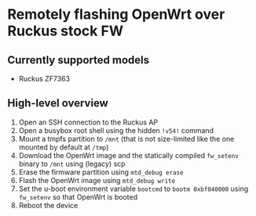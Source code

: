 # Remotely flashing OpenWrt over Ruckus stock FW

## Currently supported models
- Ruckus ZF7363

## High-level overview
1. Open an SSH connection to the Ruckus AP
2. Open a busybox root shell using the hidden `!v54!` command
3. Mount a tmpfs partition to `/mnt` (that is not size-limited like the one mounted by default at `/tmp`)
4. Download the OpenWrt image and the statically compiled `fw_setenv` binary to `/mnt` using (legacy) scp
5. Erase the firmware partition using `mtd_debug erase`
6. Flash the OpenWrt image using `mtd_debug write`
7. Set the u-boot environment variable `bootcmd` to `bootm 0xbf040000` using `fw_setenv` so that OpenWrt is booted
8. Reboot the device
